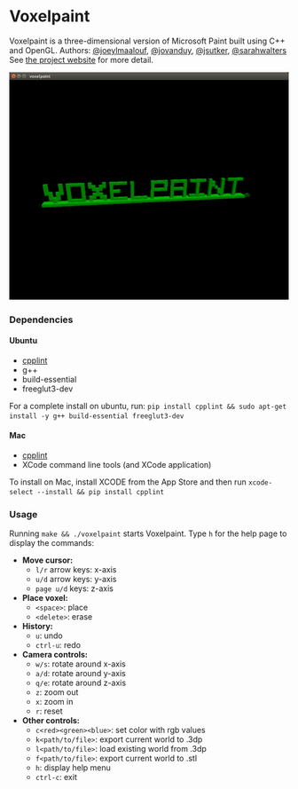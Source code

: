 # Voxelpaint
Voxelpaint is a three-dimensional version of Microsoft Paint built using C++ and OpenGL.
Authors: [@joeylmaalouf](http://github.com/joeylmaalouf), [@jovanduy](http://github.com/jovanduy), [@jsutker](http://github.com/jsutker), [@sarahwalters](http://github.com/sarahwalters)
See [the project website](https://joeylmaalouf.github.io/SoftSysViolentViolets) for more detail.

![Voxelpaint model](./reports/voxelpaint_model.png)

### Dependencies
#### Ubuntu
- [cpplint](https://pypi.python.org/pypi/cpplint)
- g++
- build-essential
- freeglut3-dev

For a complete install on ubuntu, run: `pip install cpplint && sudo apt-get install -y g++ build-essential freeglut3-dev`

#### Mac
 - [cpplint](https://pypi.python.org/pypi/cpplint)
 - XCode command line tools (and XCode application)

To install on Mac, install XCODE from the App Store and then run `xcode-select --install && pip install cpplint`

### Usage
Running `make && ./voxelpaint` starts Voxelpaint. Type `h` for the help page to display the commands:
- **Move cursor:**
    - `l/r` arrow keys: x-axis
    - `u/d` arrow keys: y-axis
    - `page u/d` keys: z-axis
- **Place voxel:**
    - `<space>`: place
    - `<delete>`: erase
- **History:**
    - `u`: undo
    - `ctrl-u`: redo
- **Camera controls:**
    - `w/s`: rotate around x-axis
    - `a/d`: rotate around y-axis
    - `q/e`: rotate around z-axis
    - `z`: zoom out
    - `x`: zoom in
    - `r`: reset
- **Other controls:**
    - `c<red><green><blue>`: set color with rgb values
    - `k<path/to/file>`: export current world to .3dp
    - `l<path/to/file>`: load existing world from .3dp
    - `f<path/to/file>`: export current world to .stl
    - `h`: display help menu
    - `ctrl-c`: exit
